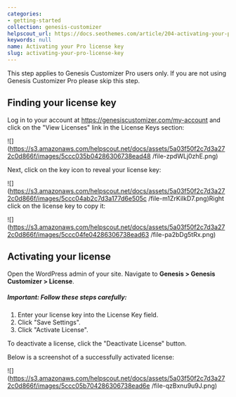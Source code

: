 ```yaml
---
categories:
- getting-started
collection: genesis-customizer
helpscout_url: https://docs.seothemes.com/article/204-activating-your-pro-license-key
keywords: null
name: Activating your Pro license key
slug: activating-your-pro-license-key
---
```

This step applies to Genesis Customizer Pro users only. If you are not using
Genesis Customizer Pro please skip this step.

## Finding your license key

Log in to your account at <https://genesiscustomizer.com/my-account> and click
on the "View Licenses" link in the License Keys section:

![](https://s3.amazonaws.com/helpscout.net/docs/assets/5a03f50f2c7d3a272c0d866f/images/5ccc035b04286306738ead48
/file-zpdWLj0zhE.png)

Next, click on the key icon to reveal your license key:

![](https://s3.amazonaws.com/helpscout.net/docs/assets/5a03f50f2c7d3a272c0d866f/images/5ccc04ab2c7d3a177d6e505c
/file-m1ZrKilkD7.png)Right click on the license key to copy it:

![](https://s3.amazonaws.com/helpscout.net/docs/assets/5a03f50f2c7d3a272c0d866f/images/5ccc04fe04286306738ead63
/file-pa2bDg5tRx.png)

## Activating your license

Open the WordPress admin of your site. Navigate to **Genesis > Genesis
Customizer > License**.

##### Important: Follow these steps carefully:

  1. Enter your license key into the License Key field.
  2. Click "Save Settings".
  3. Click "Activate License".

To deactivate a license, click the "Deactivate License" button.

Below is a screenshot of a successfully activated license:

![](https://s3.amazonaws.com/helpscout.net/docs/assets/5a03f50f2c7d3a272c0d866f/images/5ccc05b704286306738ead6e
/file-qzBxnu9u9J.png)


